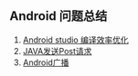 ## Android 问题总结 ##



1. [Android studio 编译效率优化](https://github.com/X-Chuck/Android-/blob/master/%E7%BC%96%E8%AF%91%E6%95%88%E7%8E%87%E4%BC%98%E5%8C%96.md)
2. [JAVA发送Post请求](https://github.com/X-Chuck/Android-/blob/master/JAVA%E5%8F%91%E9%80%81Post%E8%AF%B7%E6%B1%82%E6%96%B9%E6%B3%95.md)
3. [Android广播](https://github.com/X-Chuck/Android-/blob/master/Android%20%E5%B9%BF%E6%92%AD.md)